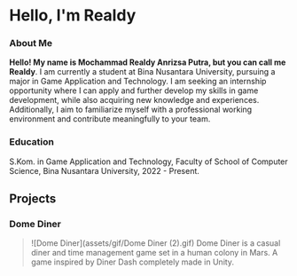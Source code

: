 # Hello, I'm Realdy

### About Me
**Hello! My name is Mochammad Realdy Anrizsa Putra, but you can call me Realdy**. I am currently a student at Bina Nusantara University, pursuing a major in Game Application and Technology. I am seeking an internship opportunity where I can apply and further develop my skills in game development, while also acquiring new knowledge and experiences. Additionally, I aim to familiarize myself with a professional working environment and contribute meaningfully to your team.


### Education
S.Kom. in Game Application and Technology, Faculty of School of Computer Science, Bina Nusantara University, 2022 - Present.


## Projects
### Dome Diner
> ![Dome Diner](assets/gif/Dome Diner (2).gif)
> Dome Diner is a casual diner and time management game set in a human colony in Mars. A game inspired by Diner Dash completely made in Unity.


